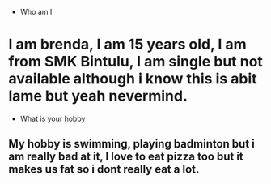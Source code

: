 

* Who am I
 # I am brenda, I am 15 years old, I am from SMK Bintulu, I am single but not available although i know this is abit lame but yeah nevermind. #
 
 

* What is your hobby
 ## My hobby is swimming, playing badminton but i am really bad at it, I love to eat pizza too but it makes us fat so i dont really eat a lot. ##

